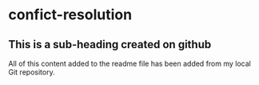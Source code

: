 # confict-resolution

## This is a sub-heading created on github

All of this content added to the readme file has been added from my local Git repository.
